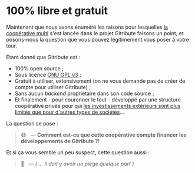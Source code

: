 # 100% libre et gratuit

<!-- 🚧  &nbsp; `Redaction in progress...` -->

Maintenant que nous avons énuméré les raisons pour lesquelles [la coopérative multi](https://multi.coop) s'est lancée dans le projet Gitribute faisons un point, et posons-nous la question que vous pouvez légitimement vous poser à votre tour.

Étant donné que Gitribute est :

- 100% open source ;
- Sous licence [GNU GPL v3](/software) ;
- Gratuit à utiliser, extensivement (on ne vous demande pas de créer de compte pour utiliser Gitribute) ;
- Sans aucun _backend_ propriétaire dans son code source ;
- Et finalement - pour couronner le tout - développé par une structure coopérative privée pour qui [les investissements extérieurs sont plus limités que pour d'autres types de sociétés](https://www.cairn.info/revue-des-sciences-de-gestion-2011-3-page-97.htm)...

La question se pose :

> 😧 &nbsp; — **Comment est-ce que cette coopérative compte financer les développements de Gitribute ?!**

Et si ça vous semble un peu suspect, cette question aussi :

> 🤔 &nbsp; — _( ... Il doit y avoir un piège quelque part )_
